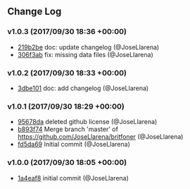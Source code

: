 ## Change Log

### v1.0.3 (2017/09/30 18:36 +00:00)
- [219b2be](https://github.com/JoseLlarena/britfoner/commit/219b2becf668a27466d812506865472215b7ad1c) doc: update changelog (@JoseLlarena)
- [306f3ab](https://github.com/JoseLlarena/britfoner/commit/306f3ab6513d2ded35a1f5c736707e37553e6509) fix: missing data files (@JoseLlarena)

### v1.0.2 (2017/09/30 18:33 +00:00)
- [3dbe101](https://github.com/JoseLlarena/britfoner/commit/3dbe101c0655bd7380bc749a11cc6191ea6f2779) doc: add changelog (@JoseLlarena)

### v1.0.1 (2017/09/30 18:29 +00:00)
- [95678da](https://github.com/JoseLlarena/britfoner/commit/95678da562d83c7dc3cab71e2cc85d04658848bd) deleted github license (@JoseLlarena)
- [b893f74](https://github.com/JoseLlarena/britfoner/commit/b893f74dfffdcdfe9b3df77d92bbe3caa40eac1b) Merge branch 'master' of https://github.com/JoseLlarena/britfoner (@JoseLlarena)
- [fd5da69](https://github.com/JoseLlarena/britfoner/commit/fd5da69c0434eb5db59506677b93eee6f7211680) Initial commit (@JoseLlarena)

### v1.0.0 (2017/09/30 18:05 +00:00)
- [1a4eaf8](https://github.com/JoseLlarena/britfoner/commit/1a4eaf8b1593d0d0f49733ed84449455e6ab06ca) initial commit (@JoseLlarena)